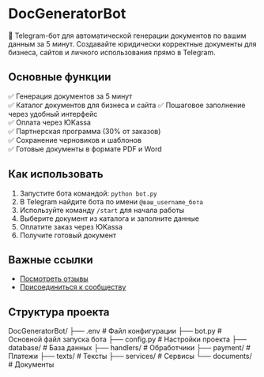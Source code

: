 # DocGeneratorBot

🤖 Telegram-бот для автоматической генерации документов по вашим данным за 5 минут. 
Создавайте юридически корректные документы для бизнеса, сайтов и личного использования прямо в Telegram.

## Основные функции

✅ Генерация документов за 5 минут  
✅ Каталог документов для бизнеса и сайта
✅ Пошаговое заполнение через удобный интерфейс  
✅ Оплата через ЮKassa  
✅ Партнерская программа (30% от заказов)  
✅ Сохранение черновиков и шаблонов  
✅ Готовые документы в формате PDF и Word

## Как использовать

1. Запустите бота командой: `python bot.py`
2. В Telegram найдите бота по имени `@ваш_username_бота`
3. Используйте команду `/start` для начала работы
4. Выберите документ из каталога и заполните данные
5. Оплатите заказ через ЮKassa
6. Получите готовый документ

## Важные ссылки

- [Посмотреть отзывы](https://t.me/otzyvy_dokgenerator)
- [Присоединиться к сообществу](https://t.me/bizhack_annet)

## Структура проекта
DocGeneratorBot/
├── .env # Файл конфигурации 
├── bot.py # Основной файл запуска бота
├── config.py # Настройки проекта
├── database/ # База данных
├── handlers/ # Обработчики
├── payment/ # Платежи
├── texts/ # Тексты
├── services/ # Сервисы
└── documents/ # Документы